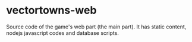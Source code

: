 # vectortowns-web
Source code of the game's web part (the main part). It has static content, nodejs javascript codes and database scripts.
